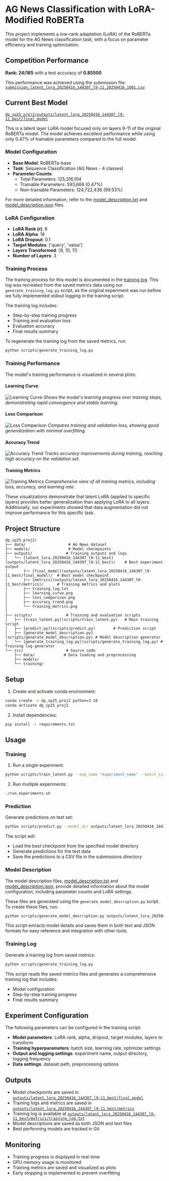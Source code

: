 # AG News Classification with LoRA-Modified RoBERTa

This project implements a low-rank adaptation (LoRA) of the RoBERTa model for the AG News classification task, with a focus on parameter efficiency and training optimization.

## Competition Performance
**Rank: 24/185** with a test accuracy of **0.85500**

This performance was achieved using the submission file: [`submission_latent_lora_20250416_144307_l9-11_20250416_1601.csv`](submissions/submission_latent_lora_20250416_144307_l9-11_20250416_1601.csv)

## Current Best Model
[`dp_sp25_proj2/outputs/latent_lora_20250416_144307_l9-11_best/final_model`](outputs/latent_lora_20250416_144307_l9-11_best)

This is a latent layer LoRA model focused only on layers 9-11 of the original RoBERTa model. The model achieves excellent performance while using only 0.47% of trainable parameters compared to the full model.

### Model Configuration

- **Base Model**: RoBERTa-base
- **Task**: Sequence Classification (AG News - 4 classes)
- **Parameter Counts**:
  - Total Parameters: 125,316,104
  - Trainable Parameters: 593,668 (0.47%)
  - Non-trainable Parameters: 124,722,436 (99.53%)

For more detailed information, refer to the [model_description.txt](outputs/latent_lora_20250416_144307_l9-11_best/model_description.txt) and [model_description.json](outputs/latent_lora_20250416_144307_l9-11_best/model_description.json) files.

### LoRA Configuration

- **LoRA Rank (r)**: 8
- **LoRA Alpha**: 16
- **LoRA Dropout**: 0.1
- **Target Modules**: ['query', 'value']
- **Layers Transformed**: [9, 10, 11]
- **Number of Layers**: 3

### Training Process

The training process for this model is documented in the [training log](outputs/latent_lora_20250416_144307_l9-11_best/metrics/training_log.txt). This log was recreated from the saved metrics data using our `generate_training_log.py` script, as the original experiment was run before we fully implemented stdout logging in the training script.

The training log includes:
- Step-by-step training progress
- Training and evaluation loss
- Evaluation accuracy
- Final results summary

To regenerate the training log from the saved metrics, run:
```bash
python scripts/generate_training_log.py
```

### Training Performance

The model's training performance is visualized in several plots:

#### Learning Curve
![Learning Curve](outputs/latent_lora_20250416_144307_l9-11_best/metrics/learning_curve.png)
*Shows the model's learning progress over training steps, demonstrating rapid convergence and stable learning.*

#### Loss Comparison
![Loss Comparison](outputs/latent_lora_20250416_144307_l9-11_best/metrics/loss_comparison.png)
*Compares training and validation loss, showing good generalization with minimal overfitting.*

#### Accuracy Trend
![Accuracy Trend](outputs/latent_lora_20250416_144307_l9-11_best/metrics/accuracy_trend.png)
*Tracks accuracy improvements during training, reaching high accuracy on the validation set.*

#### Training Metrics
![Training Metrics](outputs/latent_lora_20250416_144307_l9-11_best/metrics/training_metrics.png)
*Comprehensive view of all training metrics, including loss, accuracy, and learning rate.*

These visualizations demonstrate that latent LoRA (applied to specific layers) provides better generalization than applying LoRA to all layers. Additionally, our experiments showed that data augmentation did not improve performance for this specific task.

## Project Structure

```
dp_sp25_proj2/
├── data/                   # AG News dataset
├── models/                 # Model checkpoints
├── outputs/               # Training outputs and logs
│   └── [latent_lora_20250416_144307_l9-11_best](outputs/latent_lora_20250416_144307_l9-11_best)/    # Best experiment output
│       ├── [final_model](outputs/latent_lora_20250416_144307_l9-11_best/final_model)/  # Best model checkpoint
│       ├── [metrics](outputs/latent_lora_20250416_144307_l9-11_best/metrics)/      # Training metrics and plots
│       ├── training_log.txt
│       ├── learning_curve.png
│       ├── loss_comparison.png
│       ├── accuracy_trend.png
│       └── training_metrics.png
│              
├── scripts/               # Training and evaluation scripts
│   ├── [train_latent.py](scripts/train_latent.py)   # Main training script
│   ├── [predict.py](scripts/predict.py)        # Prediction script
│   ├── [generate_model_description.py](scripts/generate_model_description.py) # Model description generator
│   └── [generate_training_log.py](scripts/generate_training_log.py) # Training log generator
└── src/                   # Source code
    ├── data/             # Data loading and preprocessing
    ├── models/           
    └── training/         
```

## Setup

1. Create and activate conda environment:
```bash
conda create -n dp_sp25_proj2 python=3.10
conda activate dp_sp25_proj2
```

2. Install dependencies:
```bash
pip install -r requirements.txt
```

## Usage

### Training

1. Run a single experiment:
```bash
python scripts/train_latent.py --exp_name "experiment_name" --batch_size 32 --learning_rate 2e-4 --start_layer 9 --end_layer 11
```

2. Run multiple experiments:
```bash
./run_experiments.sh
```

### Prediction

Generate predictions on test set:
```bash
python scripts/predict.py --model_dir outputs/latent_lora_20250416_144307_l9-11_best --batch_size 128
```

The script will:
- Load the best checkpoint from the specified model directory
- Generate predictions for the test data
- Save the predictions to a CSV file in the submissions directory

### Model Description

The model description files, [model_description.txt](outputs/latent_lora_20250416_144307_l9-11_best/model_description.txt) and [model_description.json](outputs/latent_lora_20250416_144307_l9-11_best/model_description.json), provide detailed information about the model configuration, including parameter counts and LoRA settings.

These files are generated using the `generate_model_description.py` script. To create these files, run:
```bash
python scripts/generate_model_description.py outputs/latent_lora_20250416_144307_l9-11_best
```
This script extracts model details and saves them in both text and JSON formats for easy reference and integration with other tools.

### Training Log

Generate a training log from saved metrics:
```bash
python scripts/generate_training_log.py
```

This script reads the saved metrics files and generates a comprehensive training log that includes:
- Model configuration
- Step-by-step training progress
- Final results summary

## Experiment Configuration

The following parameters can be configured in the training script:

- **Model parameters**: LoRA rank, alpha, dropout, target modules, layers to transform
- **Training hyperparameters**: batch size, learning rate, optimizer settings
- **Output and logging settings**: experiment name, output directory, logging frequency
- **Data settings**: dataset path, preprocessing options

## Outputs

- Model checkpoints are saved in [`outputs/latent_lora_20250416_144307_l9-11_best/final_model`](outputs/latent_lora_20250416_144307_l9-11_best/final_model)
- Training logs and metrics are saved in [`outputs/latent_lora_20250416_144307_l9-11_best/metrics`](outputs/latent_lora_20250416_144307_l9-11_best/metrics)
- Training log is available at [`outputs/latent_lora_20250416_144307_l9-11_best/metrics/training_log.txt`](outputs/latent_lora_20250416_144307_l9-11_best/metrics/training_log.txt)
- Model descriptions are saved as both JSON and text files
- Best performing models are tracked in Git

## Monitoring

- Training progress is displayed in real-time
- GPU memory usage is monitored
- Training metrics are saved and visualized as plots
- Early stopping is implemented to prevent overfitting
